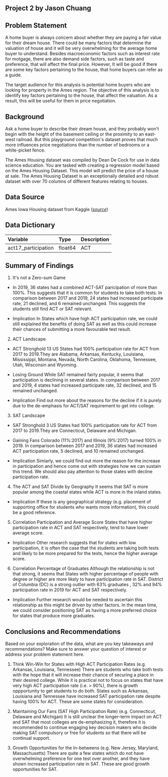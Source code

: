 ## Project 2 by Jason Chuang


## Problem Statement

A home buyer is always concern about whether they are paying a fair value for their dream house. There could be many factors that determine the valuation of house and it will be very overwhelming for the average home buyer to understand. Besides macroeconomic factors such as interest rate for motgage, there are also demand side factors, such as taste and preference, that will affect the final price. However, It will be good if there are some key factors pertaining to the house, that home buyers can refer as a guide. 

The target audience for this analysis is potential home buyers who are looking for property in the Ames region. The objective of this analysis is to identify key factors pertaining to the house, that affect the valuation. As a result, this will be useful for them in price negotiation.


## Background

Ask a home buyer to describe their dream house, and they probably won't begin with the height of the basement ceiling or the proximity to an east-west railroad. But this playground competition's dataset proves that much more influences price negotiations than the number of bedrooms or a white-picket fence.

The Ames Housing dataset was compiled by Dean De Cock for use in data science education. You are tasked with creating a regression model based on the Ames Housing Dataset. This model will predict the price of a house at sale. The Ames Housing Dataset is an exceptionally detailed and robust dataset with over 70 columns of different features relating to houses.


## Data Source
Ames Iowa Housing dataset from Kaggle ([*source*](https://www.kaggle.com/competitions/dsi-us-11-project-2-regression-challenge))


## Data Dictionary

|Variable|Type|Description|
|:---|:---|:---|
act17_participation|float64|ACT|ACT Participation Rate (%) in 2017 by state| 


## Summary of Findings

1. It's not a Zero-sum Game

- In 2019, 36 states had a combined ACT-SAT paricipation of more than 100%. This suggests that it is common for students to take both tests. In comparison between 2017 and 2019, 24 states had increased participate rate, 21 declined, and 6 remained unchanged. This suggests the students still find ACT or SAT relevant.

 - Implication
In States which have high ACT participation rate, we could still explained the benefits of doing SAT as well as this could increase their chances of submitting a more favourable test result.


2. ACT Landscape

- ACT Stronghold
13 US States had 100% participation rate for ACT from 2017 to 2019.They are Alabama, Arkansas, Kentucky, Louisiana, Mississippi, Montana, Nevada, North Carolina, Oklahoma, Tennessee, Utah, Wisconsin and Wyoming.

- Losing Ground
While SAT remained fairly popular, it seems that participation is declining in several states. In comparison between 2017 and 2019, 4 states had increased participate rate, 32 declined, and 15 remained unchanged.

- Implication
Find out more about the reasons for the decline if it is purely due to the de-emphasis for ACT/SAT requirement to get into college.

3. SAT Landscape

- SAT Stronghold
3 US States had 100% participation rate for ACT from 2017 to 2019.They are Connecticut, Delaware and Michigan.

- Gaining Fans
Colorado (11%:2017) and Illinois (9%:2017) turned 100% in 2019. In comparison between 2017 and 2019, 36 states had increased ACT participation rate, 5 declined, and 10 remained unchanged.

- Implication
Simiarly, we could find out more the reason for the increase in participation and hence come out with strategies how we can sustain this trend. We should also pay attention to those states with decline participation rate.


4. The ACT and SAT Divide by Geography
It seems that SAT is more popular among the coastal states while ACT is more in the inland states.

- Implication
If these is any geographical strategy (e.g. placement of supporting office for students who wants more information), this could be a good reference.

5. Correlation Participation and Average Score
States that have higher participation rate in ACT and SAT respectively, tend to have lower average score.

- Implication
Other research suggests that for states with low participation, it is often the case that the students are taking both tests and likely to be more prepared for the tests, hence the higher average score.

6. Correlation Percentage of Graduates
Although the relationship is not that strong, it seems that States with higher percentage of people with degree or higher are more likely to have participation rate in SAT. District of Columbia (DC) is a strong outlier with 63% graduates , 32% and 94% participation rate in 2019 for ACT and SAT respectively.

- Implication
Further research would be needed to ascertain this relationship as this might be driven by other factors. In the mean time, we could consider positioning SAT as having a more preferred choice for states that produce more graduates.

## Conclusions and Recommendations

Based on your exploration of the data, what are you key takeaways and recommendations? Make sure to answer your question of interest or address your problem statement here.

1. Think Win-Win for States with High ACT Participation Rates (e.g. Arkansas, Louisiana, Tennessee)
There are students who take both tests with the hope that it will increase their chance of securing a place in their desired college. While it is practical not to focus on states that have very high ACT participation rate (i.e. > 90%), there is growth oppportunity to get students to do both. States such as Arkansas, Louisiana and Tennessee have increased SAT participation rate despite having 100% for ACT. These are some states for consideration.

2. Maintaining Our Fans (SAT High Participation Rate) (e.g. Connecticut, Delaware and Michigan)
It is still unclear the longer-term impact on ACT and SAT that most colleges are de-emphasizing it, therefore it is recommended to continue engaging key decision makers who decide making SAT compulsory or free for students so that there will be continual support.

3. Growth Opportunities for the In-betweens (e.g. New Jersey, Maryland, Massachusetts)
There are quite a few states which do not have overwhelming preference for one test over another, and they have shown increased participation rate in SAT. These are good growth opportunities for SAT.

